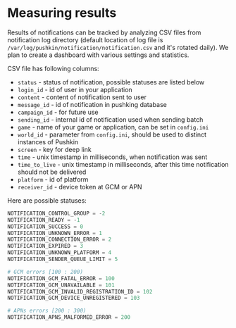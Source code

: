 # Measuring results

Results of notifications can be tracked by analyzing CSV files from notification log directory (default location of log file is `/var/log/pushkin/notification/notification.csv` and it's rotated daily). We plan to create a dashboard with various settings and statistics.

CSV file has following columns:

* `status` - status of notification, possible statuses are listed below
* `login_id` - id of user in your application
* `content` - content of notification sent to user
* `message_id` - id of notification in pushking database
* `campaign_id` - for future use
* `sending_id` - internal id of notification used when sending batch
* `game` - name of your game or application, can be set in `config.ini`
* `world_id` - parameter from `config.ini`, should be used to distinct instances of Pushkin
* `screen` - key for deep link
* `time` - unix timestamp in milliseconds, when notification was sent
* `time_to_live` - unix timestamp in milliseconds, after this time notification should not be delivered
* `platform` - id of platform
* `receiver_id` - device token at GCM or APN


Here are possible statuses:

```python
NOTIFICATION_CONTROL_GROUP = -2
NOTIFICATION_READY = -1
NOTIFICATION_SUCCESS = 0
NOTIFICATION_UNKNOWN_ERROR = 1
NOTIFICATION_CONNECTION_ERROR = 2
NOTIFICATION_EXPIRED = 3
NOTIFICATION_UNKNOWN_PLATFORM = 4
NOTIFICATION_SENDER_QUEUE_LIMIT = 5

# GCM errors [100 : 200)
NOTIFICATION_GCM_FATAL_ERROR = 100
NOTIFICATION_GCM_UNAVAILABLE = 101
NOTIFICATION_GCM_INVALID_REGISTRATION_ID = 102
NOTIFICATION_GCM_DEVICE_UNREGISTERED = 103

# APNs errors [200 : 300)
NOTIFICATION_APNS_MALFORMED_ERROR = 200
```